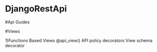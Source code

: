 # DjangoRestApi

#Api Guides

#Views

1)Functions Based Views
@api_view()
API policy decorators
View schema decorator
